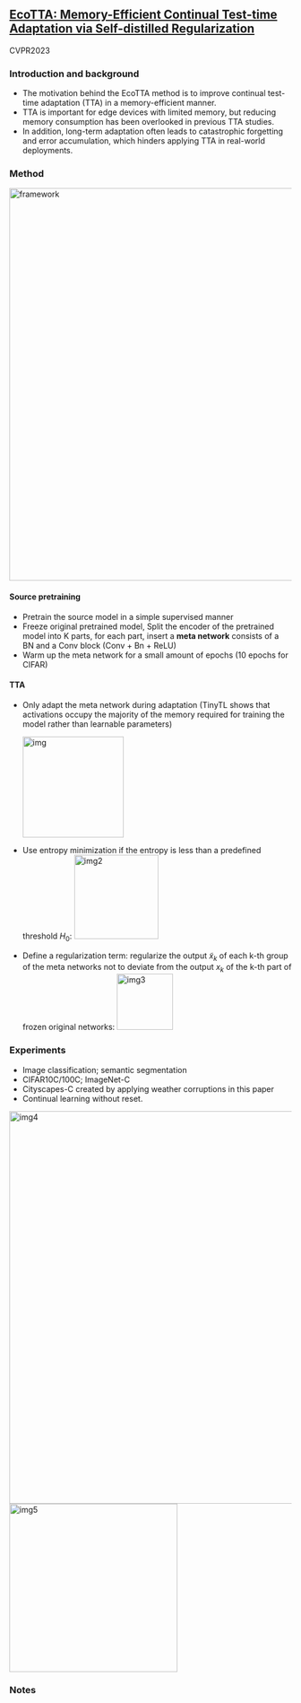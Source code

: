 ## [EcoTTA: Memory-Efficient Continual Test-time Adaptation via Self-distilled Regularization](https://arxiv.org/abs/2212.09713)

CVPR2023

### Introduction and background
- The motivation behind the EcoTTA method is to improve continual test-time adaptation (TTA) in a memory-efficient manner. 
- TTA is important for edge devices with limited memory, but reducing memory consumption has been overlooked in previous TTA studies. 
- In addition, long-term adaptation often leads to catastrophic forgetting and error accumulation, which hinders applying TTA in real-world deployments. 

### Method

<img width=700 alt="framework" src="https://github.com/Jo-wang/Daily-Paper-Reading/assets/46414159/e4f37a0d-d335-4b29-b7e2-ae53d1e64260">

#### Source pretraining
- Pretrain the source model in a simple supervised manner
- Freeze original pretrained model, Split the encoder of the pretrained model into K parts, for each part, insert a **meta network** consists of a BN and a Conv block (Conv + Bn + ReLU)
- Warm up the meta network for a small amount of epochs (10 epochs for CIFAR)

#### TTA
- Only adapt the meta network during adaptation (TinyTL shows that activations occupy the majority of the memory required for training the model rather than learnable parameters)

  <img width=180 alt="img" src="https://github.com/Jo-wang/Daily-Paper-Reading/assets/46414159/e1c4567e-dabf-4016-b4cf-7af206794526">

- Use entropy minimization if the entropy is less than a predefined threshold $H_0$: <img width=150 alt="img2" src="https://github.com/Jo-wang/Daily-Paper-Reading/assets/46414159/ed10ad0d-de67-4374-b233-456628a8f3e9">

- Define a regularization term: regularize the output $\tilde{x}_k$ of each k-th group of the meta networks not to deviate from the output $x_k$ of the k-th part of frozen original networks: <img width=100 alt="img3" src="https://github.com/Jo-wang/Daily-Paper-Reading/assets/46414159/2033d42e-86ac-4d0c-963a-755516679c17">

  
### Experiments
- Image classification; semantic segmentation
- CIFAR10C/100C; ImageNet-C
- Cityscapes-C created by applying weather corruptions in this paper
- Continual learning without reset.

<img width=700 alt="img4" src="https://github.com/Jo-wang/Daily-Paper-Reading/assets/46414159/7fb0d833-a227-43cd-ab41-18bf55e65a96">
<img width=300 alt="img5" src="https://github.com/Jo-wang/Daily-Paper-Reading/assets/46414159/f6b86cc1-a852-4d0f-a3d8-f3688cd7d0c0">

### Notes
